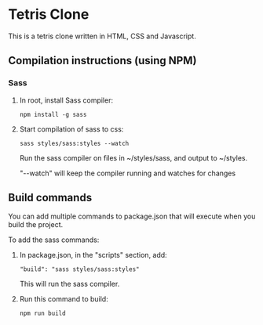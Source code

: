 # Tetris Clone

<!-- This is a tetris clone written in HTML, CSS and Typescript/Javascript. -->
This is a tetris clone written in HTML, CSS and Javascript.

## Compilation instructions (using NPM)
### Sass
1. In root, install Sass compiler: 
    ```
    npm install -g sass
    ```
2. Start compilation of sass to css:
    ```
    sass styles/sass:styles --watch
    ```
     Run the sass compiler on files in ~/styles/sass, and output to ~/styles.

     "--watch" will keep the compiler running and watches for changes

<!-- ### Typescript
1. Install Typescript compiler
    ```
    npm install -g typescript
    ```
2. Create tsconfig.json
    ```
    tsc --init
    ```
3. Set the following attributes to the tsconfig.json file
    ```
    "module": "system",
    "outFile": "./scripts/tetris-logic.js",
    "rootDir": "./scripts/typescript/",
    ```
4. Start compilation of typescript to javascript:
    ```
    tsc --project ./ --watch
    ```

    "--watch" will keep the compiler running and watches for changes -->

## Build commands
You can add multiple commands to package.json that will execute when you build the project.

<!-- To add the typescript and javascript commands:
1. In package.json, in the "scripts" section, add:
    ```
    "build": "tsc --project ./ && sass styles/sass:styles"
    ```

    This will run the typescript compiler, then sass compiler (in that order).

2. Run this command to build:
    ```
    npm run build
    ``` -->

To add the sass commands:
1. In package.json, in the "scripts" section, add:
    ```
    "build": "sass styles/sass:styles"
    ```

    This will run the sass compiler.

2. Run this command to build:
    ```
    npm run build
    ```
